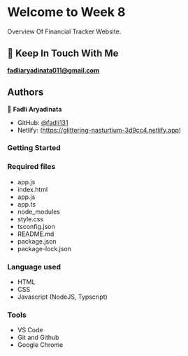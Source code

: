# Welcome to Week 8
Overview Of Financial Tracker Website.

## 👋 Keep In Touch With Me 
**fadliaryadinata011@gmail.com**

## Authors

👤 **Fadli Aryadinata**

- GitHub: [@fadli131](https://github.com/fadli131)
- Netlify: (https://glittering-nasturtium-3d9cc4.netlify.app)

### Getting Started

### Required files
- app.js
- index.html
- app.js
- app.ts
- node_modules
- style.css
- tsconfig.json
- README.md
- package.json
- package-lock.json

### Language used 
- HTML
- CSS
- Javascript (NodeJS, Typscript)

### Tools
- VS Code
- Git and Github
- Google Chrome